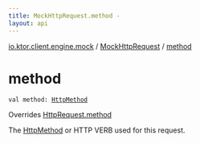 ```yaml
---
title: MockHttpRequest.method - 
layout: api
---
```


<div class='api-docs-breadcrumbs'><a href="../index.html">io.ktor.client.engine.mock</a> / <a href="index.html">MockHttpRequest</a> / <a href="./method.html">method</a></div>

# method

<div class="signature"><code><span class="keyword">val </span><span class="identifier">method</span><span class="symbol">: </span><a href="../../io.ktor.http/-http-method/index.html"><span class="identifier">HttpMethod</span></a></code></div>

Overrides <a href="../../io.ktor.client.request/-http-request/method.html">HttpRequest.method</a>

The <a href="../../io.ktor.http/-http-method/index.html">HttpMethod</a> or HTTP VERB used for this request.

